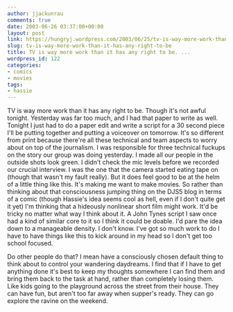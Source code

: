 ```yaml
---
author: jjackunrau
comments: true
date: 2003-06-26 03:37:00+00:00
layout: post
link: https://hungryj.wordpress.com/2003/06/25/tv-is-way-more-work-than-it-has-any-right-to-be/
slug: tv-is-way-more-work-than-it-has-any-right-to-be
title: TV is way more work than it has any right to be. ...
wordpress_id: 122
categories:
- comics
- movies
tags:
- hassie
---
```


TV is way more work than it has any right to be.  Though it's not awful tonight.  Yesterday was far too much, and I had that paper to write as well.  Tonight I just had to do a paper edit and write a script for a 30 second piece I'll be putting together and putting a voiceover on tomorrow.  It's so different from print because there're all these technical and team aspects to worry about on top of the journalism.  I was responsible for three technical fuckups on the story our group was doing yesterday.  I made all our people in the outside shots look green.  I didn't check the mic levels before we recorded our crucial interview.  I was the one that the camera started eating tape on (though that wasn't my fault really).  But it does feel good to be at the helm of a little thing like this.  It's making me want to make movies.  So rather than thinking about that consciousness jumping thing on the DJS5 blog in terms of a comic (though Hassie's idea seems cool as hell, even if I don't quite get it yet) I'm thinking that a hideously nonlinear short film might work.  It'd be tricky no matter what way I think about it.  A John Tynes script I saw once had a kind of similar core to it so I think it could be doable.  I'd pare the idea down to a manageable density.  I don't know.  I've got so much work to do I have to have things like this to kick around in my head so I don't get too school focused.
  

  
Do other people do that?  I mean have a consciously chosen default thing to think about to control your wandering daydreams.  I find that if I have to get anything done it's best to keep my thoughts somewhere I can find them and bring them back to the task at hand, rather than completely losing them.  Like kids going to the playground across the street from their house.  They can have fun, but aren't too far away when supper's ready.  They can go explore the ravine on the weekend.
